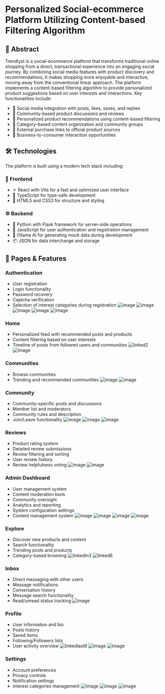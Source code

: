# Personalized Social-ecommerce Platform Utilizing Content-based Filtering Algorithm

## 🌟 Abstract 
Trendlyst is a social-ecommerce platform that transforms traditional online shopping from a direct, transactional experience into an engaging social journey. By combining social media features with product discovery and recommendations, it makes shopping more enjoyable and interactive, moving away from the conventional linear approach. The platform implements a content-based filtering algorithm to provide personalized product suggestions based on user interests and interactions. Key functionalities include:
- 💫 Social media integration with posts, likes, saves, and replies
- 💭 Community-based product discussions and reviews
- 🎯 Personalized product recommendations using content-based filtering
- 📂 Category-based content organization and community groups
- 🔗 External purchase links to official product sources
- 🤝 Business-to-consumer interaction opportunities

## 🛠️ Technologies
The platform is built using a modern tech stack including:

### 🎨 Frontend
- ⚛️ React with Vite for a fast and optimized user interface
- 📘 TypeScript for type-safe development
- 🎨 HTML5 and CSS3 for structure and styling

### ⚙️ Backend
- 🐍 Python with Flask framework for server-side operations
- 🔐 JavaScript for user authentication and registration management
- 🤖 Ollama AI for generating mock data during development
- 📦 JSON for data interchange and storage

## 📱 Pages & Features

### Authentication
- User registration
- Login functionality
- Password recovery
- Captcha verification
- Selection of interest categories during registration
![image](https://github.com/user-attachments/assets/e724fc14-e94b-4863-b90c-9f1d52bdfb9e)
![image](https://github.com/user-attachments/assets/bcef0bb2-717a-48ec-8c55-92eee41f3566)
![image](https://github.com/user-attachments/assets/d5ce7ce3-308c-4de9-b9d6-a22246f24af2)
![image](https://github.com/user-attachments/assets/1f167bb0-4a13-4e29-9a76-2c1debb6b42b)
![image](https://github.com/user-attachments/assets/22dd7c85-f1fb-45e2-84ae-dede904411dd)


### Home
- Personalized feed with recommended posts and products
- Content filtering based on user interests
- Timeline of posts from followed users and communities
![linked2](https://github.com/user-attachments/assets/d4c62572-b199-442c-8804-2310514c43fe)
![image](https://github.com/user-attachments/assets/cecd402c-342f-464a-bf36-39b4ac27e0a5)

### Communities 
- Browse communities 
- Trending and recommended communities
![image](https://github.com/user-attachments/assets/cbc0af5b-a857-4483-9caf-fe5d4b7759fd)
![image](https://github.com/user-attachments/assets/ab0981b6-bcc0-4c93-b286-ab08e79c8d37)


### Community
- Community-specific posts and discussions
- Member list and moderators
- Community rules and description
- Join/Leave functionality
  ![image](https://github.com/user-attachments/assets/3de67672-c646-4533-a164-ee0172da665f)
  ![image](https://github.com/user-attachments/assets/d8bc1638-226b-4c99-a7d5-1bfe0a081e2c)
  ![image](https://github.com/user-attachments/assets/ef98b0c6-fd1b-432c-bd11-008c18255c14)

### Reviews
- Product rating system
- Detailed review submissions
- Review filtering and sorting
- User review history
- Review helpfulness voting
  ![image](https://github.com/user-attachments/assets/51660ea4-4bea-4f9b-8641-eb88ae9b620c)
  ![image](https://github.com/user-attachments/assets/067ea483-ba90-4362-82fe-a07cdeb3d034)
  
### Admin Dashboard
- User management system
- Content moderation tools
- Community oversight
- Analytics and reporting
- System configuration settings
- Content management system
![image](https://github.com/user-attachments/assets/d63f13f1-b713-4189-9709-72ac49984bdd)
![image](https://github.com/user-attachments/assets/e9193172-ed92-47c9-a887-2710e1ebf806)
![image](https://github.com/user-attachments/assets/f892247e-912e-4e90-95c9-269a93d9cd6a)
![image](https://github.com/user-attachments/assets/524ea206-4d0a-4b67-93fd-e63486fd6c2c)


### Explore
- Discover new products and content
- Search functionality
- Trending posts and products
- Category-based browsing
  ![linkedin3](https://github.com/user-attachments/assets/99f4d934-2516-4a29-81fc-b8d01aa86734)
  ![linked6](https://github.com/user-attachments/assets/52d8beb2-b69b-4891-8521-902bc357569e)

### Inbox
- Direct messaging with other users
- Message notifications
- Conversation history
- Message search functionality
- Read/unread status tracking
  ![image](https://github.com/user-attachments/assets/e7dbb476-6050-46df-a871-75564265fbc6)


### Profile
- User information and bio
- Posts history
- Saved items
- Following/Followers lists
- User activity overview
![linkedlast9](https://github.com/user-attachments/assets/72bd5eb9-945f-4f2c-8ec5-2d113d88d37a)
![image](https://github.com/user-attachments/assets/b872fba6-57a0-4520-9cb0-2929c6aad8ca)
![image](https://github.com/user-attachments/assets/a8855f5a-2e8f-4588-bc46-dde2893ccd7d)

### Settings
- Account preferences
- Privacy controls
- Notification settings
- Interest categories management
  ![image](https://github.com/user-attachments/assets/fae5275f-a1a7-4acf-a1d3-87a0dd4f72e6)
  ![image](https://github.com/user-attachments/assets/1a58d4f4-c553-425a-a13e-a293e057f772)
  ![image](https://github.com/user-attachments/assets/d1b68557-f10f-4949-a887-42d5df3139e0)


